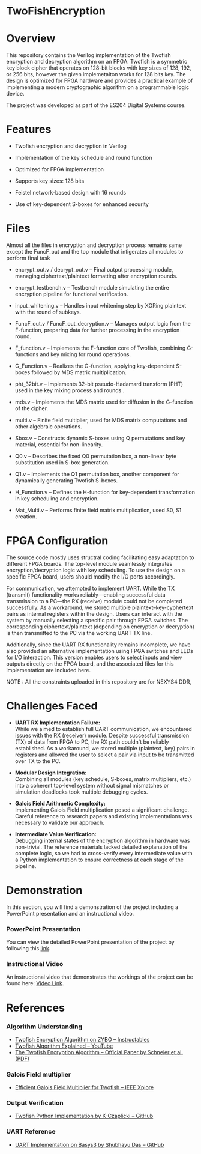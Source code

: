 # TwoFishEncryption
# Overview
This repository contains the Verilog implementation of the Twofish encryption and decryption algorithm on an FPGA. Twofish is a symmetric key block cipher that operates on 128-bit blocks with key sizes of 128, 192, or 256 bits, however the given implemetaiton works for 128 bits key. The design is optimized for FPGA hardware and provides a practical example of implementing a modern cryptographic algorithm on a programmable logic device.

The project was developed as part of the ES204 Digital Systems course.

# Features

- Twofish encryption and decryption in Verilog

- Implementation of the key schedule and round function

- Optimized for FPGA implementation

- Supports key sizes: 128 bits

- Feistel network-based design with 16 rounds

- Use of key-dependent S-boxes for enhanced security

# Files

Almost all the files in encryption and decryption process remains same except the FuncF_out and the top module that intigerates all modules to perform final task

- encrypt_out.v / decrypt_out.v – Final output processing module, managing ciphertext/plaintext formatting after encryption rounds.

- encrypt_testbench.v – Testbench module simulating the entire encryption pipeline for functional verification.

- input_whitening.v – Handles input whitening step by XORing plaintext with the round of subkeys.

- FuncF_out.v / FuncF_out_decryption.v – Manages output logic from the F-function, preparing data for further processing in the encryption round.

- F_function.v – Implements the F-function core of Twofish, combining G-functions and key mixing for round operations.

- G_Function.v – Realizes the G-function, applying key-dependent S-boxes followed by MDS matrix multiplication.

- pht_32bit.v – Implements 32-bit pseudo-Hadamard transform (PHT) used in the key mixing process and rounds .

- mds.v – Implements the MDS matrix used for diffusion in the G-function of the cipher.

- multi.v – Finite field multiplier, used for MDS matrix computations and other algebraic operations.

- Sbox.v – Constructs dynamic S-boxes using Q permutations and key material, essential for non-linearity.

- Q0.v – Describes the fixed Q0 permutation box, a non-linear byte substitution used in S-box generation.

- Q1.v – Implements the Q1 permutation box, another component for dynamically generating Twofish S-boxes.

- H_Function.v – Defines the H-function for key-dependent transformation in key scheduling and encryption.

- Mat_Multi.v – Performs finite field matrix multiplication, used S0, S1 creation.


# FPGA Configuration

The source code mostly uses structral coding facilitating easy adaptation to different FPGA boards. The top-level module seamlessly integrates encryption/decryption logic with key scheduling. To use the design on a specific FPGA board, users should modify the I/O ports accordingly.

For communication, we attempted to implement UART. While the TX (transmit) functionality works reliably—enabling successful data transmission to a PC—the RX (receive) module could not be completed successfully. As a workaround, we stored multiple plaintext–key-cyphertext pairs as internal registers within the design. Users can interact with the system by manually selecting a specific pair through FPGA switches. The corresponding ciphertext/plaintext (depending on encryption or decryption) is then transmitted to the PC via the working UART TX line.

Additionally, since the UART RX functionality remains incomplete, we have also provided an alternative implementation using FPGA switches and LEDs for I/O interaction. This version enables users to select inputs and view outputs directly on the FPGA board, and the associated files for this implementation are included here.


NOTE : All the constraints uploaded in this repository are for NEXYS4 DDR,

# Challenges Faced

- **UART RX Implementation Failure:**  
  While we aimed to establish full UART communication, we encountered issues with the RX (receiver) module. Despite successful transmission (TX) of data from FPGA to PC, the RX path couldn't be reliably established. As a workaround, we stored multiple (plaintext, key) pairs in registers and allowed the user to select a pair via input to be transmitted over TX to the PC.

- **Modular Design Integration:**  
  Combining all modules (key schedule, S-boxes, matrix multipliers, etc.) into a coherent top-level system without signal mismatches or simulation deadlocks took multiple debugging cycles.

- **Galois Field Arithmetic Complexity:**  
  Implementing Galois Field multiplication posed a significant challenge. Careful reference to research papers and existing implementations was necessary to validate our approach.

- **Intermediate Value Verification:**  
 Debugging internal states of the encryption algorithm in hardware was non-trivial. The reference materials lacked detailed explanation of the complete logic, so we had to cross-verify every intermediate value with a Python implementation to ensure correctness at each stage of the pipeline.

# Demonstration

In this section, you will find a demonstration of the project including a PowerPoint presentation and an instructional video.

### PowerPoint Presentation
You can view the detailed PowerPoint presentation of the project by following this [link](https://iitgnacin-my.sharepoint.com/:p:/g/personal/23110136_iitgn_ac_in/EaISYMfziCNPiQT4n5hlWA0B7a2BhbNJG31n4_IqoY5M2Q?e=tw99HG).

### Instructional Video
An instructional video that demonstrates the workings of the project can be found here: [Video Link]([<insert_your_video_link>](https://iitgnacin-my.sharepoint.com/:v:/g/personal/23110204_iitgn_ac_in/EdG1uQZFPPZPhT0HKHSzna8BprMSwNI0Zd5K3alLj9ZVEQ?nav=eyJyZWZlcnJhbEluZm8iOnsicmVmZXJyYWxBcHAiOiJPbmVEcml2ZUZvckJ1c2luZXNzIiwicmVmZXJyYWxBcHBQbGF0Zm9ybSI6IldlYiIsInJlZmVycmFsTW9kZSI6InZpZXciLCJyZWZlcnJhbFZpZXciOiJNeUZpbGVzTGlua0NvcHkifX0&e=Bk0RUc)).

# References

### Algorithm Understanding
- [Twofish Encryption Algorithm on ZYBO – Instructables](https://www.instructables.com/Twofish-Encryption-Algorithm-on-ZYBO/)
- [Twofish Algorithm Explained – YouTube](https://www.youtube.com/watch?v=SpaXSMkJLs0&t=345s)
- [The Twofish Encryption Algorithm – Official Paper by Schneier et al. (PDF)](https://www.schneier.com/wp-content/uploads/2016/02/paper-twofish-paper.pdf)

### Galois Field multiplier
- [Efficient Galois Field Multiplier for Twofish – IEEE Xplore](https://ieeexplore.ieee.org/stamp/stamp.jsp?tp=&arnumber=803685)

### Output Verification
- [Twofish Python Implementation by K-Czaplicki – GitHub](https://github.com/K-Czaplicki/TwoFish/blob/main/TwoFish.py#L423)

### UART Reference
- [UART Implementation on Basys3 by Shubhayu Das – GitHub](https://github.com/Shubhayu-Das/UART-basys3)
